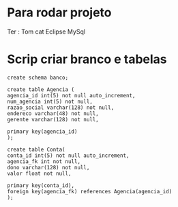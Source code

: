 # Para rodar projeto
Ter :
Tom cat
Eclipse
MySql

# Scrip criar branco e tabelas

```
create schema banco;

create table Agencia (
agencia_id int(5) not null auto_increment,
num_agencia int(5) not null,
razao_social varchar(128) not null,
endereco varchar(48) not null,
gerente varchar(128) not null,

primary key(agencia_id)
);

create table Conta(
conta_id int(5) not null auto_increment,
agencia_fk int not null,
dono varchar(128) not null,
valor float not null,

primary key(conta_id),
foreign key(agencia_fk) references Agencia(agencia_id)
);
```